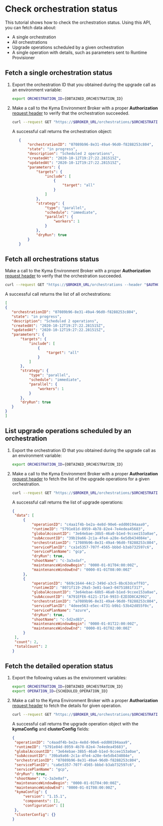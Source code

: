# Check orchestration status

This tutorial shows how to check the orchestration status. Using this API, you can fetch data about:
- A single orchestration
- All orchestrations
- Upgrade operations scheduled by a given orchestration
- A single operation with details, such as parameters sent to Runtime Provisioner

## Fetch a single orchestration status

1. Export the orchestration ID that you obtained during the upgrade call as an environment variable:

   ```bash
   export ORCHESTRATION_ID={OBTAINED_ORCHESTRATION_ID}
   ```

2. Make a call to the Kyma Environment Broker with a proper **Authorization** [request header](03-05-authorization.md) to verify that the orchestration succeeded.

   ```bash
   curl --request GET "https://$BROKER_URL/orchestrations/$ORCHESTRATION_ID --header "$AUTHORIZATION_HEADER""
   ```

   A successful call returns the orchestration object:
   ```json
      {
          "orchestrationID": "07089b96-8e31-49a4-96d0-f8288253c804",
          "state": "in progress",
          "description": "Scheduled 2 operations",
          "createdAt": "2020-10-12T19:27:22.281515Z",
          "updatedAt": "2020-10-12T19:27:22.281515Z",
          "parameters": {
              "targets": {
                  "include": [
                      {
                          "target": "all"
                      }
                  ]
              },
              "strategy": {
                  "type": "parallel",
                  "schedule": "immediate",
                  "parallel": {
                      "workers": 1
                  }
              },
              "dryRun": true
          }
      }
   ```

## Fetch all orchestrations status

Make a call to the Kyma Environment Broker with a proper **Authorization** [request header](03-05-authorization.md) to verify that the orchestration succeeded.

   ```bash
   curl --request GET "https://$BROKER_URL/orchestrations --header "$AUTHORIZATION_HEADER""
   ```

A successful call returns the list of all orchestrations:

   ```json
[
  {
      "orchestrationID": "07089b96-8e31-49a4-96d0-f8288253c804",
      "state": "in progress",
      "description": "Scheduled 2 operations",
      "createdAt": "2020-10-12T19:27:22.281515Z",
      "updatedAt": "2020-10-12T19:27:22.281515Z",
      "parameters": {
          "targets": {
              "include": [
                  {
                      "target": "all"
                  }
              ]
          },
          "strategy": {
              "type": "parallel",
              "schedule": "immediate",
              "parallel": {
                  "workers": 1
              }
          },
          "dryRun": true
      }
  }
]
   ```

## List upgrade operations scheduled by an orchestration

1. Export the orchestration ID that you obtained during the upgrade call as an environment variable:

   ```bash
   export ORCHESTRATION_ID={OBTAINED_ORCHESTRATION_ID}
   ```

2. Make a call to the Kyma Environment Broker with a proper **Authorization** [request header](03-05-authorization.md) to fetch the list of the upgrade operations for a given orchestration.

   ```bash
   curl --request GET "https://$BROKER_URL/orchestrations/$ORCHESTRATION_ID/operations --header "$AUTHORIZATION_HEADER""
   ```

   A successful call returns the list of upgrade operations:

      ```json
   {
       "data": [
           {
               "operationID": "c4aa1f4b-be2a-4e8d-90e6-edd00194aaa9",
               "runtimeID": "5791e81d-8959-4b78-82e4-7e4edea45683",
               "globalAccountID": "3e64ebae-38b5-46a0-b1ed-9ccee153a0ae",
               "subAccountID": "39b19a66-2c1a-4fe4-a28e-6e5db434084e",
               "orchestrationID": "17089b96-8e31-49a4-96d0-f8288253c804",
               "servicePlanID": "ca1e5357-707f-4565-bbbd-b3ab732597c6",
               "servicePlanName": "gcp",
               "dryRun": true,
               "shootName": "c-3a3xdaf",
               "maintenanceWindowBegin": "0000-01-01T04:00:00Z",
               "maintenanceWindowEnd": "0000-01-01T08:00:00Z"
           },
           {
               "operationID": "669c1644-44c2-349d-a3c5-8bc63dceff93",
               "runtimeID": "8071f119-29a5-3e81-bae3-04751881f317",
               "globalAccountID": "3e64ebae-68b5-46a0-b1ed-9ccee153a0ae",
               "subAccountID": "A791EFE6-6121-1714-9933-E2D3D8CA2992",
               "orchestrationID": "a7089b96-8e31-49a4-96d0-f8288253c804",
               "servicePlanID": "4deee563-e5ec-4731-b9b1-53b42d855f0c",
               "servicePlanName": "azure",
               "dryRun": true,
               "shootName": "c-5d2xd83",
               "maintenanceWindowBegin": "0000-01-01T22:00:00Z",
               "maintenanceWindowEnd": "0000-01-01T02:00:00Z"
           }
       ],
       "count": 2,
       "totalCount": 2
   }
      ```

## Fetch the detailed operation status

1. Export the following values as the environment variables:

   ```bash
   export ORCHESTRATION_ID={OBTAINED_ORCHESTRATION_ID}
   export OPERATION_ID={SCHEDULED_OPERATION_ID}
   ```

2. Make a call to the Kyma Environment Broker with a proper **Authorization** [request header](03-05-authorization.md) to fetch the details for given operation.

   ```bash
   curl --request GET "https://$BROKER_URL/orchestrations/$ORCHESTRATION_ID/operations/$OPERATION_ID --header "$AUTHORIZATION_HEADER""
   ```

   A successful call returns the upgrade operation object with the **kymaConfig** and **clusterConfig** fields:

      ```json
   {
       "operationID": "c4aadf4b-be2a-4e8d-90e6-edd00194aaa9",
       "runtimeID": "5791e84d-8959-4b78-82e4-7e4edea45683",
       "globalAccountID": "3e64ebae-38b5-46a0-b1ed-9ccee153a0ae",
       "subAccountID": "39ba9a66-2c1a-4fe4-a28e-6e5db434084e",
       "orchestrationID": "07089b96-8e31-49a4-96d0-f8288253c804",
       "servicePlanID": "ca6e5357-707f-4565-bbbd-b3ab732597c6",
       "servicePlanName": "gcp",
       "dryRun": true,
       "shootName": "c-3a3e0af",
       "maintenanceWindowBegin": "0000-01-01T04:00:00Z",
       "maintenanceWindowEnd": "0000-01-01T08:00:00Z",
       "kymaConfig": {
           "version": "1.15.1",
           "components": [],
           "configuration": []
       },
       "clusterConfig": {}
   }
      ```
